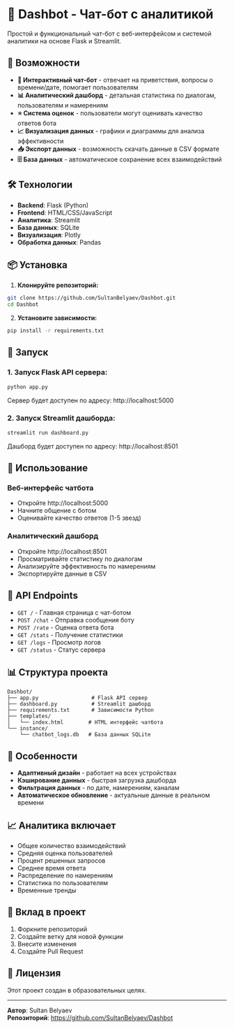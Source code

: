 # 🤖 Dashbot - Чат-бот с аналитикой

Простой и функциональный чат-бот с веб-интерфейсом и системой аналитики на основе Flask и Streamlit.

## 🚀 Возможности

- **💬 Интерактивный чат-бот** - отвечает на приветствия, вопросы о времени/дате, помогает пользователям
- **📊 Аналитический дашборд** - детальная статистика по диалогам, пользователям и намерениям
- **⭐ Система оценок** - пользователи могут оценивать качество ответов бота
- **📈 Визуализация данных** - графики и диаграммы для анализа эффективности
- **📥 Экспорт данных** - возможность скачать данные в CSV формате
- **🗄️ База данных** - автоматическое сохранение всех взаимодействий

## 🛠️ Технологии

- **Backend**: Flask (Python)
- **Frontend**: HTML/CSS/JavaScript
- **Аналитика**: Streamlit
- **База данных**: SQLite
- **Визуализация**: Plotly
- **Обработка данных**: Pandas

## 📦 Установка

1. **Клонируйте репозиторий:**
```bash
git clone https://github.com/SultanBelyaev/Dashbot.git
cd Dashbot
```

2. **Установите зависимости:**
```bash
pip install -r requirements.txt
```

## 🎯 Запуск

### 1. Запуск Flask API сервера:
```bash
python app.py
```
Сервер будет доступен по адресу: http://localhost:5000

### 2. Запуск Streamlit дашборда:
```bash
streamlit run dashboard.py
```
Дашборд будет доступен по адресу: http://localhost:8501

## 📱 Использование

### Веб-интерфейс чатбота
- Откройте http://localhost:5000
- Начните общение с ботом
- Оценивайте качество ответов (1-5 звезд)

### Аналитический дашборд
- Откройте http://localhost:8501
- Просматривайте статистику по диалогам
- Анализируйте эффективность по намерениям
- Экспортируйте данные в CSV

## 🔧 API Endpoints

- `GET /` - Главная страница с чат-ботом
- `POST /chat` - Отправка сообщения боту
- `POST /rate` - Оценка ответа бота
- `GET /stats` - Получение статистики
- `GET /logs` - Просмотр логов
- `GET /status` - Статус сервера

## 📊 Структура проекта

```
Dashbot/
├── app.py                 # Flask API сервер
├── dashboard.py           # Streamlit дашборд
├── requirements.txt       # Зависимости Python
├── templates/
│   └── index.html        # HTML интерфейс чатбота
└── instance/
    └── chatbot_logs.db   # База данных SQLite
```

## 🎨 Особенности

- **Адаптивный дизайн** - работает на всех устройствах
- **Кэширование данных** - быстрая загрузка дашборда
- **Фильтрация данных** - по дате, намерениям, каналам
- **Автоматическое обновление** - актуальные данные в реальном времени

## 📈 Аналитика включает

- Общее количество взаимодействий
- Средняя оценка пользователей
- Процент решенных запросов
- Среднее время ответа
- Распределение по намерениям
- Статистика по пользователям
- Временные тренды

## 🤝 Вклад в проект

1. Форкните репозиторий
2. Создайте ветку для новой функции
3. Внесите изменения
4. Создайте Pull Request

## 📄 Лицензия

Этот проект создан в образовательных целях.

---

**Автор**: Sultan Belyaev  
**Репозиторий**: https://github.com/SultanBelyaev/Dashbot
